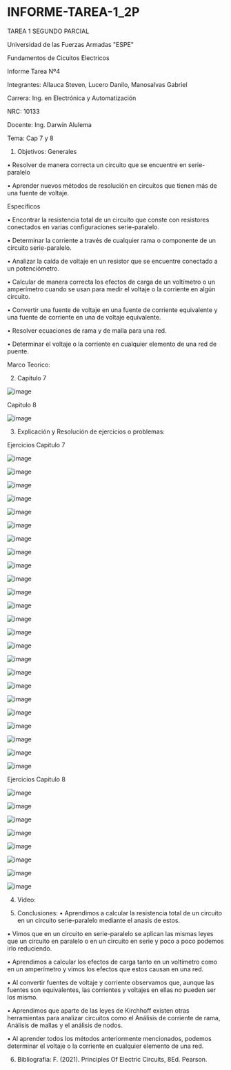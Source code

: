 # INFORME-TAREA-1_2P
TAREA 1 SEGUNDO PARCIAL

Universidad de las Fuerzas Armadas "ESPE"

Fundamentos de Cicuitos Electricos

Informe Tarea Nº4

Integrantes: Allauca Steven, Lucero Danilo, Manosalvas Gabriel

Carrera: Ing. en Electrónica y Automatización

NRC: 10133

Docente: Ing. Darwin Alulema

Tema: Cap 7 y 8

1. Objetivos:
Generales

• Resolver de manera correcta un circuito que se encuentre en serie-paralelo

• Aprender nuevos métodos de resolución en circuitos que tienen más de una fuente de voltaje.

Especificos

• Encontrar la resistencia total de un circuito que conste con resistores conectados en varias configuraciones serie-paralelo.

• Determinar la corriente a través de cualquier rama o componente de un circuito serie-paralelo.

• Analizar la caída de voltaje en un resistor que se encuentre conectado a un potenciómetro.

• Calcular de manera correcta los efectos de carga de un voltímetro o un amperímetro cuando se usan para medir el voltaje o la corriente en algún circuito.

• Convertir una fuente de voltaje en una fuente de corriente equivalente y una fuente de corriente en una de voltaje equivalente.

• Resolver ecuaciones de rama y de malla para una red.

• Determinar el voltaje o la corriente en cualquier elemento de una red de puente.

Marco Teorico:

2. Capitulo 7

![image](https://user-images.githubusercontent.com/93210648/146937617-5cfc3b70-d342-46ac-8a3a-c57bc8a72596.png)

Capitulo 8

![image](https://user-images.githubusercontent.com/93210648/146937667-fa1453cd-fc5e-4423-a6e6-8933171d8014.png)

3. Explicación y Resolución de ejercicios o problemas:

Ejercicios Capitulo 7

![image](https://user-images.githubusercontent.com/93210648/146937783-77536bec-dfe5-4edb-8164-758e5f95c21e.png)

![image](https://user-images.githubusercontent.com/93210648/146937818-7f89dde8-b8c5-4802-851e-371492b7336f.png)

![image](https://user-images.githubusercontent.com/93210648/146938029-a147e6fc-33ee-49ac-9168-d35742d2484f.png)

![image](https://user-images.githubusercontent.com/93210648/146938065-07b1db33-0021-4eb9-adb7-f3208cbd6b60.png)

![image](https://user-images.githubusercontent.com/93210648/146938718-bab59f0c-68c5-4436-925e-778160b7aede.png)

![image](https://user-images.githubusercontent.com/93210648/146938805-8fec0729-fc0b-4c3e-a8b3-dd843a8261e4.png)

![image](https://user-images.githubusercontent.com/93210648/146938838-37bd248c-de05-461e-bc47-a2f78200d8ae.png)

![image](https://user-images.githubusercontent.com/93210648/146938913-a47c755c-f5ed-4d3c-94c5-01d0e839b9ec.png)

![image](https://user-images.githubusercontent.com/93210648/146938949-d40743a6-3ef7-4cf3-a93f-4c2f048f03b6.png)

![image](https://user-images.githubusercontent.com/93210648/146939004-e89b12e8-8949-4baa-b10f-d97b721aeefd.png)

![image](https://user-images.githubusercontent.com/93210648/146939064-b62721b9-2d49-4510-b1e5-7c62564531b8.png)

![image](https://user-images.githubusercontent.com/93210648/146939099-99f9ceed-1526-45c5-a4bf-303dbf87fde4.png)

![image](https://user-images.githubusercontent.com/93210648/146939136-c2453d85-46f1-4fc6-ab0a-b7bb636f58c8.png)

![image](https://user-images.githubusercontent.com/93210648/146939161-4193a922-6a69-4a6e-b623-76a9ede7743e.png)

![image](https://user-images.githubusercontent.com/93210648/146939188-2203ed75-9024-46e7-a85e-6bc5481d7217.png)

![image](https://user-images.githubusercontent.com/93210648/146939224-4231432e-446b-488f-8776-a17d1b4cd73c.png)

![image](https://user-images.githubusercontent.com/93210648/146939472-bb4d8367-62f7-4bba-8518-322e2c120947.png)

![image](https://user-images.githubusercontent.com/93210648/146939520-02305c35-d56a-420e-80f5-c2cc455a241c.png)

![image](https://user-images.githubusercontent.com/93210648/146939546-6489e414-a50b-4285-87a8-3fccd6be0c6d.png)

![image](https://user-images.githubusercontent.com/93210648/146939643-b8393afd-13d0-4e6f-bffb-d80338fca8fa.png)

![image](https://user-images.githubusercontent.com/93210648/146939788-59ebe136-dbe1-40aa-8e94-e2b97fdda996.png)

![image](https://user-images.githubusercontent.com/93210648/146939828-cd4a5c6e-6557-44a8-83f6-eba6abc28f08.png)

![image](https://user-images.githubusercontent.com/93210648/146939859-bb2ade66-8ced-4e7d-ba06-de2732535ef7.png)

![image](https://user-images.githubusercontent.com/93210648/146939887-7336a95a-d42c-4ffd-9348-443086898347.png)

Ejercicios Capitulo 8

![image](https://user-images.githubusercontent.com/93210648/146939947-7ecd2822-f9c6-42dc-8f07-46aa3c2a6c25.png)

![image](https://user-images.githubusercontent.com/93210648/146939987-294e346f-bff8-4d5d-8068-f5efcac094ce.png)

![image](https://user-images.githubusercontent.com/93210648/146940011-1aab9200-e857-457c-bde8-2b45bc5283d4.png)

![image](https://user-images.githubusercontent.com/93210648/146940031-d7a2337e-64f5-4255-b857-11e3b1ef111e.png)

![image](https://user-images.githubusercontent.com/93210648/146940085-71d389cd-f535-47be-b97d-97de555c82ac.png)

![image](https://user-images.githubusercontent.com/93210648/146940106-a6b2e4fb-d2d4-4d23-a543-43835d94db3d.png)

![image](https://user-images.githubusercontent.com/93210648/146940147-2701c6bd-a3a0-4242-b2e3-323d16127f2a.png)

![image](https://user-images.githubusercontent.com/93210648/146940175-1eb1835a-38a4-4a30-a527-8ab59b3cfd04.png)

4. Video:


5. Conclusiones: • Aprendimos a calcular la resistencia total de un circuito en un circuito serie-paralelo mediante el anasis de estos.

• Vimos que en un circuito en serie-paralelo se aplican las mismas leyes que un circuito en paralelo o en un circuito en serie y poco a poco podemos irlo reduciendo.

• Aprendimos a calcular los efectos de carga tanto en un voltímetro como en un amperímetro y vimos los efectos que estos causan en una red.

• Al convertir fuentes de voltaje y corriente observamos que, aunque las fuentes son equivalentes, las corrientes y voltajes en ellas no pueden ser los mismo.

• Aprendimos que aparte de las leyes de Kirchhoff existen otras herramientas para analizar circuitos como el Análisis de corriente de rama, Análisis de mallas y el análisis de nodos.

• Al aprender todos los métodos anteriormente mencionados, podemos determinar el voltaje o la corriente en cualquier elemento de una red.

6. Bibliografia:
F. (2021). Principles Of Electric Circuits, 8Ed. Pearson.
